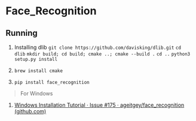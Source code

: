 # Face_Recognition
## Running
1. Installing dlib
```git clone https://github.com/davisking/dlib.git```
```cd dlib```
```mkdir build; cd build; cmake ..; cmake --build .```
```cd ..```
```python3 setup.py install```

2. ```brew install cmake```
3. ```pip install face_recognition```

>For Windows
1. [Windows Installation Tutorial · Issue #175 · ageitgey/face_recognition (github.com)](https://github.com/ageitgey/face_recognition/issues/175#issue-257710508)
